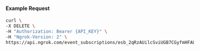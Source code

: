 <!-- Code generated for API Clients. DO NOT EDIT. -->

#### Example Request

```bash
curl \
-X DELETE \
-H "Authorization: Bearer {API_KEY}" \
-H "Ngrok-Version: 2" \
https://api.ngrok.com/event_subscriptions/esb_2qRzAUilcSviUGB7CGyfmHFALIV/sources/ip_policy_updated.v0
```
